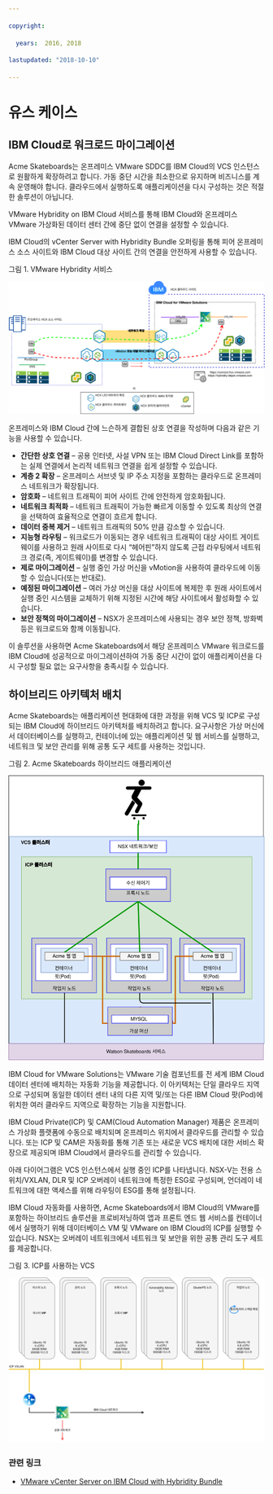 ```yaml
---

copyright:

  years:  2016, 2018

lastupdated: "2018-10-10"

---
```


# 유스 케이스

## IBM Cloud로 워크로드 마이그레이션
Acme Skateboards는 온프레미스 VMware SDDC를 IBM Cloud의 VCS 인스턴스로 원활하게 확장하려고 합니다. 가동 중단 시간을 최소한으로 유지하며 비즈니스를 계속 운영해야 합니다. 클라우드에서 실행하도록 애플리케이션을 다시 구성하는 것은 적절한 솔루션이 아닙니다. 

VMware Hybridity on IBM Cloud 서비스를 통해 IBM Cloud와 온프레미스 VMware 가상화된 데이터 센터 간에 중단 없이 연결을 설정할 수 있습니다. 

IBM Cloud의 vCenter Server with Hybridity Bundle 오퍼링을 통해 피어 온프레미스 소스 사이트와 IBM Cloud 대상 사이트 간의 연결을 안전하게 사용할 수 있습니다. 

그림 1. VMware Hybridity 서비스

![VMware 하이브리드 클라우드 확장 서비스](vcsicp-hcx.svg)

온프레미스와 IBM Cloud 간에 느슨하게 결합된 상호 연결을 작성하며 다음과 같은 기능을 사용할 수 있습니다.
- **간단한 상호 연결** – 공용 인터넷, 사설 VPN 또는 IBM Cloud Direct Link를 포함하는 실제 연결에서 논리적 네트워크 연결을 쉽게 설정할 수 있습니다. 
- **계층 2 확장** – 온프레미스 서브넷 및 IP 주소 지정을 포함하는 클라우드로 온프레미스 네트워크가 확장됩니다. 
- **암호화** – 네트워크 트래픽이 피어 사이트 간에 안전하게 암호화됩니다. 
- **네트워크 최적화** – 네트워크 트래픽이 가능한 빠르게 이동할 수 있도록 최상의 연결을 선택하여 효율적으로 연결이 흐르게 합니다. 
- **데이터 중복 제거** – 네트워크 트래픽의 50% 만큼 감소할 수 있습니다. 
- **지능형 라우팅** – 워크로드가 이동되는 경우 네트워크 트래픽이 대상 사이트 게이트웨이를 사용하고 원래 사이트로 다시 “헤어핀”하지 않도록 근접 라우팅에서 네트워크 경로(즉, 게이트웨이)를 변경할 수 있습니다. 
- **제로 마이그레이션** – 실행 중인 가상 머신을 vMotion을 사용하여 클라우드에 이동할 수 있습니다(또는 반대로). 
- **예정된 마이그레이션** – 여러 가상 머신을 대상 사이트에 복제한 후 원래 사이트에서 실행 중인 시스템을 교체하기 위해 지정된 시간에 해당 사이트에서 활성화할 수 있습니다. 
- **보안 정책의 마이그레이션** – NSX가 온프레미스에 사용되는 경우 보안 정책, 방화벽 등은 워크로드와 함께 이동됩니다. 

이 솔루션을 사용하면 Acme Skateboards에서 해당 온프레미스 VMware 워크로드를 IBM Cloud에 성공적으로 마이그레이션하여 가동 중단 시간이 없이 애플리케이션을 다시 구성할 필요 없는 요구사항을 충족시킬 수 있습니다. 

## 하이브리드 아키텍처 배치

Acme Skateboards는 애플리케이션 현대화에 대한 과정을 위해 VCS 및 ICP로 구성되는 IBM Cloud에 하이브리드 아키텍처를 배치하려고 합니다. 요구사항은 가상 머신에서 데이터베이스를 실행하고, 컨테이너에 있는 애플리케이션 및 웹 서비스를 실행하고, 네트워크 및 보안 관리를 위해 공통 도구 세트를 사용하는 것입니다.

그림 2. Acme Skateboards 하이브리드 애플리케이션

![Acme Skateboards 하이브리드 애플리케이션](vcsicp-acme-skateboards-app.svg)

IBM Cloud for VMware Solutions는 VMware 기술 컴포넌트를 전 세계 IBM Cloud 데이터 센터에 배치하는 자동화 기능을 제공합니다. 이 아키텍처는 단일 클라우드 지역으로 구성되며 동일한 데이터 센터 내의 다른 지역 및/또는 다른 IBM Cloud 팟(Pod)에 위치한 여러 클라우드 지역으로 확장하는 기능을 지원합니다.

IBM Cloud Private(ICP) 및 CAM(Cloud Automation Manager) 제품은 온프레미스 가상화 플랫폼에 수동으로 배치되며 온프레미스 위치에서 클라우드를 관리할 수 있습니다. 또는 ICP 및 CAM은 자동화를 통해 기존 또는 새로운 VCS 배치에 대한 서비스 확장으로 제공되며 IBM Cloud에서 클라우드를 관리할 수 있습니다. 

아래 다이어그램은 VCS 인스턴스에서 실행 중인 ICP를 나타냅니다. NSX-V는 전용 스위치/VXLAN, DLR 및 ICP 오버레이 네트워크에 특정한 ESG로 구성되며, 언더레이 네트워크에 대한 액세스를 위해 라우팅이 ESG를 통해 설정됩니다. 

IBM Cloud 자동화를 사용하면, Acme Skateboards에서 IBM Cloud의 VMware를 포함하는 하이브리드 솔루션을 프로비저닝하여 앱과 프론트 엔드 웹 서비스를 컨테이너에서 실행하기 위해 데이터베이스 VM 및 VMware on IBM Cloud의 ICP를 실행할 수 있습니다. NSX는 오버레이 네트워크에서 네트워크 및 보안을 위한 공통 관리 도구 세트를 제공합니다. 

그림 3. ICP를 사용하는 VCS

![ICP를 사용하는 VCS](vcsicp-virtual-icp-deployment-vcs.svg)

### 관련 링크

* [VMware vCenter Server on IBM Cloud with Hybridity Bundle](../vcs/vcs-hybridity-intro.html)
